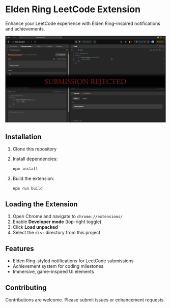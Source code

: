 # Elden Ring LeetCode Extension

Enhance your LeetCode experience with Elden Ring–inspired notifications and achievements.

![Demo](demo-image.png)

## Installation

1. Clone this repository
2. Install dependencies:

   ```bash
   npm install
   ```
3. Build the extension:

   ```bash
   npm run build
   ```

## Loading the Extension

1. Open Chrome and navigate to `chrome://extensions/`
2. Enable **Developer mode** (top-right toggle)
3. Click **Load unpacked**
4. Select the `dist` directory from this project

## Features

* Elden Ring–styled notifications for LeetCode submissions
* Achievement system for coding milestones
* Immersive, game-inspired UI elements

## Contributing

Contributions are welcome. Please submit issues or enhancement requests.